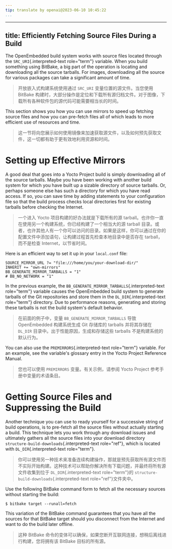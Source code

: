 ```yaml
---
tip: translate by openai@2023-06-10 10:45:22
...
```

---
title: Efficiently Fetching Source Files During a Build
-------------------------------------------------------

The OpenEmbedded build system works with source files located through the `SRC_URI`{.interpreted-text role="term"} variable. When you build something using BitBake, a big part of the operation is locating and downloading all the source tarballs. For images, downloading all the source for various packages can take a significant amount of time.

> 开放嵌入式构建系统使用通过 `SRC_URI` 变量位置的源文件。当您使用 BitBake 构建时，大部分操作是定位和下载所有源归档文件。对于图像，下载所有各种软件包的源代码可能需要相当长的时间。

This section shows you how you can use mirrors to speed up fetching source files and how you can pre-fetch files all of which leads to more efficient use of resources and time.

> 这一节将向您展示如何使用镜像来加速获取源文件，以及如何预先获取文件，这一切都有助于更有效地利用资源和时间。

# Setting up Effective Mirrors

A good deal that goes into a Yocto Project build is simply downloading all of the source tarballs. Maybe you have been working with another build system for which you have built up a sizable directory of source tarballs. Or, perhaps someone else has such a directory for which you have read access. If so, you can save time by adding statements to your configuration file so that the build process checks local directories first for existing tarballs before checking the Internet.

> 一个进入 Yocto 项目构建的好办法就是下载所有的源 tarball。也许你一直在使用另一个构建系统，你已经构建了一个相当大的源 tarball 目录。或者，也许其他人有一个你可以访问的目录。如果是这样，你可以通过在你的配置文件中添加语句，让构建过程首先检查本地目录中是否存在 tarball，而不是检查 Internet，以节省时间。

Here is an efficient way to set it up in your `local.conf` file:

```
SOURCE_MIRROR_URL ?= "file:///home/you/your-download-dir/"
INHERIT += "own-mirrors"
BB_GENERATE_MIRROR_TARBALLS = "1"
# BB_NO_NETWORK = "1"
```

In the previous example, the `BB_GENERATE_MIRROR_TARBALLS`{.interpreted-text role="term"} variable causes the OpenEmbedded build system to generate tarballs of the Git repositories and store them in the `DL_DIR`{.interpreted-text role="term"} directory. Due to performance reasons, generating and storing these tarballs is not the build system\'s default behavior.

> 在前面的例子中，变量 `BB_GENERATE_MIRROR_TARBALLS` 导致 OpenEmbedded 构建系统生成 Git 存储库的 tarballs 并将其存储在 `DL_DIR` 目录中。出于性能原因，生成和存储这些 tarballs 不是构建系统的默认行为。

You can also use the `PREMIRRORS`{.interpreted-text role="term"} variable. For an example, see the variable\'s glossary entry in the Yocto Project Reference Manual.

> 您也可以使用 `PREMIRRORS` 变量。有关示例，请参阅 Yocto Project 参考手册中变量的术语条目。

# Getting Source Files and Suppressing the Build

Another technique you can use to ready yourself for a successive string of build operations, is to pre-fetch all the source files without actually starting a build. This technique lets you work through any download issues and ultimately gathers all the source files into your download directory `structure-build-downloads`{.interpreted-text role="ref"}, which is located with `DL_DIR`{.interpreted-text role="term"}.

> 你可以使用另一种技术来准备连续构建操作，那就是预先获取所有源文件而不实际开始构建。这种技术可以帮助你解决所有下载问题，并最终将所有源文件收集到位于 `DL_DIR`{.interpreted-text role="term"}的 `structure-build-downloads`{.interpreted-text role="ref"}文件夹中。

Use the following BitBake command form to fetch all the necessary sources without starting the build:

```
$ bitbake target --runall=fetch
```

This variation of the BitBake command guarantees that you have all the sources for that BitBake target should you disconnect from the Internet and want to do the build later offline.

> 这种 BitBake 命令的变体可以确保，如果您断开互联网连接，想稍后离线进行构建，您将拥有该 BitBake 目标的所有源。
